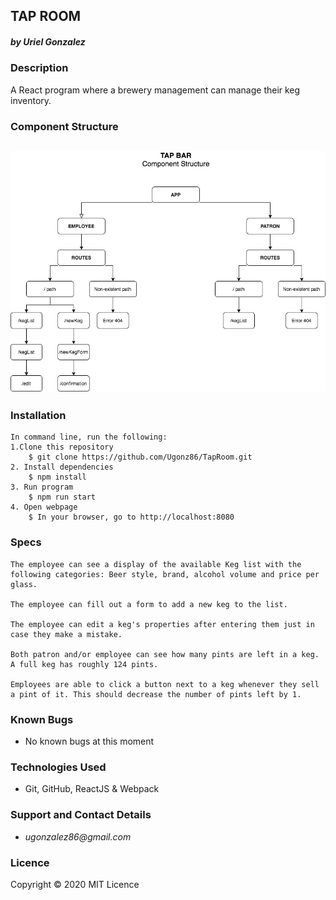 ## TAP ROOM
##### by _**Uriel Gonzalez**_

### Description
A React program where a brewery management can manage their keg inventory.

### Component Structure
![Diagram](Diagram.png)
--
### Installation
```
In command line, run the following:
1.Clone this repository
    $ git clone https://github.com/Ugonz86/TapRoom.git
2. Install dependencies
    $ npm install
3. Run program
    $ npm run start
4. Open webpage
    $ In your browser, go to http://localhost:8080
```
### Specs
```
The employee can see a display of the available Keg list with the following categories: Beer style, brand, alcohol volume and price per glass.

The employee can fill out a form to add a new keg to the list.

The employee can edit a keg's properties after entering them just in case they make a mistake.

Both patron and/or employee can see how many pints are left in a keg. A full keg has roughly 124 pints.

Employees are able to click a button next to a keg whenever they sell a pint of it. This should decrease the number of pints left by 1.
```

### Known Bugs
* No known bugs at this moment

### Technologies Used
* Git, GitHub, ReactJS & Webpack

### Support and Contact Details
* _ugonzalez86@gmail.com_

### Licence
Copyright © 2020
MIT Licence